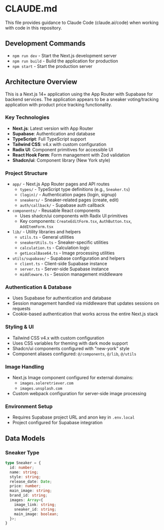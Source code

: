 # CLAUDE.md

This file provides guidance to Claude Code (claude.ai/code) when working with code in this repository.

## Development Commands

- `npm run dev` - Start the Next.js development server
- `npm run build` - Build the application for production
- `npm start` - Start the production server

## Architecture Overview

This is a Next.js 14+ application using the App Router with Supabase for backend services. The application appears to be a sneaker voting/tracking application with product price tracking functionality.

### Key Technologies
- **Next.js**: Latest version with App Router
- **Supabase**: Authentication and database
- **TypeScript**: Full TypeScript support
- **Tailwind CSS**: v4.x with custom configuration
- **Radix UI**: Component primitives for accessible UI
- **React Hook Form**: Form management with Zod validation
- **Shadcn/ui**: Component library (New York style)

### Project Structure
- `app/` - Next.js App Router pages and API routes
  - `types/` - TypeScript type definitions (e.g., `Sneaker.ts`)
  - `(login)/` - Authentication pages (login, signup)
  - `sneakers/` - Sneaker-related pages (create, edit)
  - `auth/callback/` - Supabase auth callback
- `components/` - Reusable React components
  - Uses shadcn/ui components with Radix UI primitives
  - Key components: `CreateEditForm.tsx`, `AuthButton.tsx`, `AddItemForm.tsx`
- `lib/` - Utility libraries and helpers
  - `utils.ts` - General utilities
  - `sneakerUtils.ts` - Sneaker-specific utilities
  - `calculation.ts` - Calculation logic
  - `getLocalBase64.ts` - Image processing utilities
- `utils/supabase/` - Supabase configuration and helpers
  - `client.ts` - Client-side Supabase instance
  - `server.ts` - Server-side Supabase instance
  - `middleware.ts` - Session management middleware

### Authentication & Database
- Uses Supabase for authentication and database
- Session management handled via middleware that updates sessions on requests
- Cookie-based authentication that works across the entire Next.js stack

### Styling & UI
- Tailwind CSS v4.x with custom configuration
- Uses CSS variables for theming with dark mode support
- Shadcn/ui components configured with "new-york" style
- Component aliases configured: `@/components`, `@/lib`, `@/utils`

### Image Handling
- Next.js Image component configured for external domains:
  - `images.soleretriever.com`
  - `images.unsplash.com`
- Custom webpack configuration for server-side image processing

### Environment Setup
- Requires Supabase project URL and anon key in `.env.local`
- Project configured for Supabase integration

## Data Models

### Sneaker Type
```typescript
type Sneaker = {
  id: number;
  name: string;
  style: string;
  release_date: Date;
  price: number;
  main_image: string;
  brand_id: string;
  images: Array<{
    image_link: string;
    sneaker_id: string;
    main_image: boolean;
  }>;
}
```